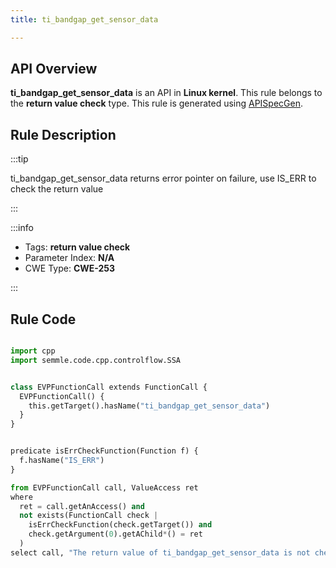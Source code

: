 ```yaml
---
title: ti_bandgap_get_sensor_data

---
```



## API Overview
**ti_bandgap_get_sensor_data** is an API in **Linux kernel**. This rule belongs to the **return value check** type. This rule is generated using [APISpecGen](../../tools/APISpecGen).
## Rule Description

:::tip

ti_bandgap_get_sensor_data returns error pointer on failure, use IS_ERR to check the return value

:::

:::info

- Tags: **return value check**
- Parameter Index: **N/A**
- CWE Type: **CWE-253**

:::

## Rule Code
```python

import cpp
import semmle.code.cpp.controlflow.SSA


class EVPFunctionCall extends FunctionCall {
  EVPFunctionCall() {
    this.getTarget().hasName("ti_bandgap_get_sensor_data")
  }
}


predicate isErrCheckFunction(Function f) {
  f.hasName("IS_ERR") 
}

from EVPFunctionCall call, ValueAccess ret
where
  ret = call.getAnAccess() and
  not exists(FunctionCall check |
    isErrCheckFunction(check.getTarget()) and
    check.getArgument(0).getAChild*() = ret
  )
select call, "The return value of ti_bandgap_get_sensor_data is not checked with IS_ERR."
    
```
